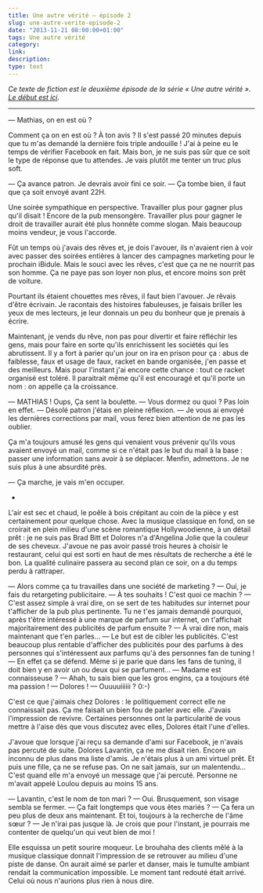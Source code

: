 ```yaml
---
title: Une autre vérité — épisode 2
slug: une-autre-verite-episode-2
date: "2013-11-21 08:00:00+01:00"
tags: Une autre vérité
category: 
link: 
description: 
type: text
---
```


_Ce texte de fiction est le deuxième épisode de la série « Une autre vérité ». [Le début est ici](/blog/fr/une-autre-verite-episode-1)._
<hr>


 — Mathias, on en est où ?

 Comment ça on en est où ? À ton avis ? Il s'est passé 20 minutes depuis que tu m'as demandé la dernière fois triple andouille ! J'ai à peine eu le temps de vérifier Facebook en fait. Mais bon, je ne suis pas sûr que ce soit le type de réponse que tu attendes. Je vais plutôt me tenter un truc plus soft.
<!-- TEASER_END -->
 — Ça avance patron. Je devrais avoir fini ce soir.
 — Ça tombe bien, il faut que ça soit envoyé avant 22H.

 Une soirée sympathique en perspective. Travailler plus pour gagner plus qu'il disait ! Encore de la pub mensongère. Travailler plus pour gagner le droit de travailler aurait été plus honnête comme slogan. Mais beaucoup moins vendeur, je vous l'accorde.

Fût un temps où j'avais des rêves et, je dois l'avouer, ils n'avaient rien à voir avec passer des soirées entières à lancer des campagnes marketing pour le prochain iBidule. Mais le souci avec les rêves, c'est que ça ne ne nourrit pas son homme. Ça ne paye pas son loyer non plus, et encore moins son prêt de voiture. 

Pourtant ils étaient chouettes mes rêves, il faut bien l'avouer. Je rêvais d'être écrivain. Je racontais des histoires fabuleuses, je faisais briller les yeux de mes lecteurs, je leur donnais un peu du bonheur que je prenais à écrire. 

Maintenant, je vends du rêve, non pas pour divertir et faire réfléchir les gens, mais pour faire en sorte qu'ils enrichissent les sociétés qui les abrutissent. Il y a fort à parier qu'un jour on ira en prison pour ça : abus de faiblesse, faux et usage de faux, racket en bande organisée, j'en passe et des meilleurs. Mais pour l'instant j'ai encore cette chance : tout ce racket organisé est toléré. Il paraitrait même qu'il est encouragé et qu'il porte un nom : on appelle ça la croissance.

 — MATHIAS !
 Oups, Ça sent la boulette. 
 — Vous dormez ou quoi ?
 Pas loin en effet.
 — Désolé patron j'étais en pleine réflexion.
 — Je vous ai envoyé les dernières corrections par mail, vous ferez bien attention de ne pas les oublier.

 Ça m'a toujours amusé les gens qui venaient vous prévenir qu'ils vous avaient envoyé un mail, comme si ce n'était pas le but du mail à la base : passer une information sans avoir à se déplacer. Menfin, admettons. Je ne suis plus à une absurdité près.

 — Ça marche, je vais m'en occuper.

*

  L'air est sec et chaud, le poêle à bois crépitant au coin de la pièce y est certainement pour quelque chose. Avec la musique classique en fond, on se croirait en plein milieu d'une scène romantique Hollywoodienne, à un détail prêt : je ne suis pas Brad Bitt et Dolores n'a d'Angelina Jolie que la couleur de ses cheveux.
  J'avoue ne pas avoir passé trois heures à choisir le restaurant, celui qui est sorti en haut de mes résultats de recherche a été le bon. La qualité culinaire passera au second plan ce soir, on a du temps perdu à rattraper.

 — Alors comme ça tu travailles dans une société de marketing ?
 — Oui, je fais du retargeting publicitaire.
 — À tes souhaits ! C'est quoi ce machin ?
 — C'est assez simple à vrai dire, on se sert de tes habitudes sur internet pour t'afficher de la pub plus pertinente. Tu ne t'es jamais demandé pourquoi, après t'être intéressé à une marque de parfum sur internet, on t'affichait majoritairement des publicités de parfum ensuite ?
 — À vrai dire non, mais maintenant que t'en parles…
 — Le but est de cibler les publicités. C'est beaucoup plus rentable d'afficher des publicités pour des parfums à des personnes qui s'intéressent aux parfums qu'à des personnes fan de tuning !
 — En effet ça se défend. Même si je parie que dans les fans de tuning, il doit bien y en avoir un ou deux qui se parfument…
 — Madame est connaisseuse ?
 — Ahah, tu sais bien que les gros engins, ça a toujours été ma passion !
 — Dolores !
 — Ouuuuiiiiii ? 0:-)

 C'est ce que j'aimais chez Dolores : le politiquement correct elle ne connaissait pas. Ça me faisait un bien fou de parler avec elle. J'avais l'impression de revivre. Certaines personnes ont la particularité de vous mettre à l'aise dès que vous discutez avec elles, Dolores était l'une d'elles.

 J'avoue que lorsque j'ai reçu sa demande d'ami sur Facebook, je n'avais pas percuté de suite. Dolores Lavantin, ça ne me disait rien. Encore un inconnu de plus dans ma liste d'amis. Je n'étais plus à un ami virtuel prêt. Et puis une fille, ça ne se refuse pas. On ne sait jamais, sur un malentendu… C'est quand elle m'a envoyé un message que j'ai percuté. Personne ne m'avait appelé Loulou depuis au moins 15 ans.

 — Lavantin, c'est le nom de ton mari ?
 — Oui.
 Brusquement, son visage sembla se fermer.
 — Ça fait longtemps que vous êtes mariés ?
 — Ça fera un peu plus de deux ans maintenant. Et toi, toujours à la recherche de l'âme sœur ?
 — Je n'irai pas jusque là. Je crois que pour l'instant, je pourrais me contenter de quelqu'un qui veut bien de moi !

 Elle esquissa un petit sourire moqueur. Le brouhaha des clients mêlé à la musique classique donnait l'impression de se retrouver au milieu d'une piste de danse. On aurait aimé se parler et danser, mais le tumulte ambiant rendait la communication impossible. Le moment tant redouté était arrivé. Celui où nous n'aurions plus rien à nous dire.


